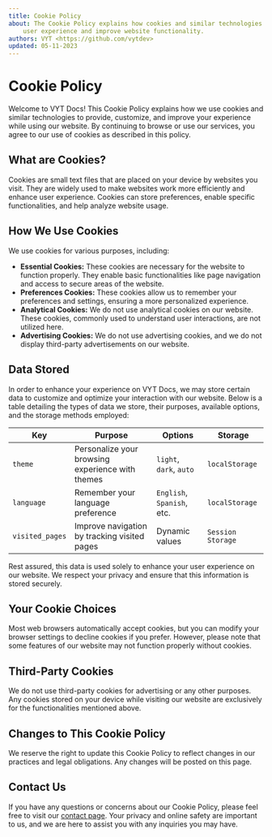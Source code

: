```yaml
---
title: Cookie Policy
about: The Cookie Policy explains how cookies and similar technologies are used on VYT Docs to enhance
	user experience and improve website functionality.
authors: VYT <https://github.com/vytdev>
updated: 05-11-2023
---
```


# Cookie Policy

Welcome to VYT Docs! This Cookie Policy explains how we use cookies and similar technologies to
provide, customize, and improve your experience while using our website. By continuing to browse or
use our services, you agree to our use of cookies as described in this policy.

## What are Cookies?

Cookies are small text files that are placed on your device by websites you visit. They are widely
used to make websites work more efficiently and enhance user experience. Cookies can store preferences,
enable specific functionalities, and help analyze website usage.

## How We Use Cookies

We use cookies for various purposes, including:

- **Essential Cookies:** These cookies are necessary for the website to function properly. They enable
  basic functionalities like page navigation and access to secure areas of the website.
- **Preferences Cookies:** These cookies allow us to remember your preferences and settings, ensuring
  a more personalized experience.
- **Analytical Cookies:** We do not use analytical cookies on our website. These cookies, commonly
  used to understand user interactions, are not utilized here.
- **Advertising Cookies:** We do not use advertising cookies, and we do not display third-party
  advertisements on our website.

## Data Stored

In order to enhance your experience on VYT Docs, we may store certain data to customize and optimize
your interaction with our website. Below is a table detailing the types of data we store, their
purposes, available options, and the storage methods employed:

| **Key**         | **Purpose**                                          | **Options**                | **Storage**          |
| --------------- | ---------------------------------------------------- | -------------------------- | -------------------- |
| `theme`         | Personalize your browsing experience with themes     | `light`, `dark`, `auto`    | `localStorage`       |
| `language`      | Remember your language preference                    | `English`, `Spanish`, etc. | `localStorage`       |
| `visited_pages` | Improve navigation by tracking visited pages         | Dynamic values             | `Session Storage`    |

Rest assured, this data is used solely to enhance your user experience on our website. We respect your
privacy and ensure that this information is stored securely.

## Your Cookie Choices

Most web browsers automatically accept cookies, but you can modify your browser settings to decline
cookies if you prefer. However, please note that some features of our website may not function properly
without cookies.

## Third-Party Cookies

We do not use third-party cookies for advertising or any other purposes. Any cookies stored on your
device while visiting our website are exclusively for the functionalities mentioned above.

## Changes to This Cookie Policy

We reserve the right to update this Cookie Policy to reflect changes in our practices and legal
obligations. Any changes will be posted on this page.

## Contact Us

If you have any questions or concerns about our Cookie Policy, please feel free to visit our
[contact page](contact.md). Your privacy and online safety are important to us, and we are here to
assist you with any inquiries you may have.

